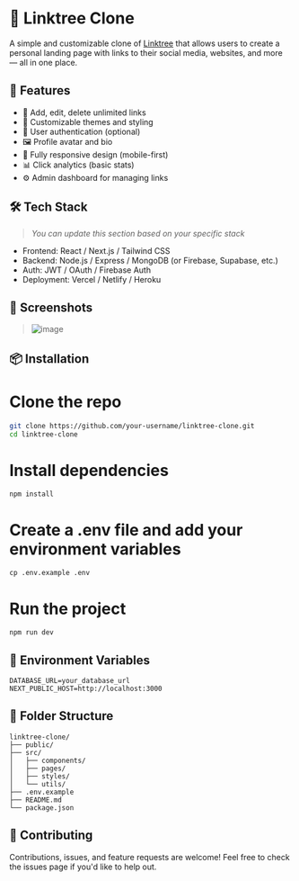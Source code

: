 # 🌿 Linktree Clone

A simple and customizable clone of [Linktree](https://linktr.ee) that allows users to create a personal landing page with links to their social media, websites, and more — all in one place.

## 🚀 Features

- 🔗 Add, edit, delete unlimited links
- 🎨 Customizable themes and styling
- 👤 User authentication (optional)
- 🖼️ Profile avatar and bio
- 📱 Fully responsive design (mobile-first)
- 📊 Click analytics (basic stats)
- ⚙️ Admin dashboard for managing links

## 🛠️ Tech Stack

> _You can update this section based on your specific stack_

- Frontend: React / Next.js / Tailwind CSS
- Backend: Node.js / Express / MongoDB (or Firebase, Supabase, etc.)
- Auth: JWT / OAuth / Firebase Auth
- Deployment: Vercel / Netlify / Heroku

## 📸 Screenshots

>![image](https://github.com/user-attachments/assets/352f511f-5e72-4341-be13-568cf714d52c)


## 📦 Installation


# Clone the repo
```bash
git clone https://github.com/your-username/linktree-clone.git
cd linktree-clone
```

# Install dependencies
```
npm install
```

# Create a .env file and add your environment variables
```
cp .env.example .env
```

# Run the project
```
npm run dev
```

## 🧪 Environment Variables
```
DATABASE_URL=your_database_url
NEXT_PUBLIC_HOST=http://localhost:3000
```

## 📂 Folder Structure
```
linktree-clone/
├── public/
├── src/
│   ├── components/
│   ├── pages/
│   ├── styles/
│   └── utils/
├── .env.example
├── README.md
└── package.json
```

## 🤝 Contributing
Contributions, issues, and feature requests are welcome!
Feel free to check the issues page if you'd like to help out.
